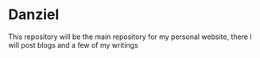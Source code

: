 # Danziel
This repository will be the main repository for my personal website, there I will post blogs and a few of my writings
